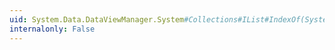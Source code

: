 ```yaml
---
uid: System.Data.DataViewManager.System#Collections#IList#IndexOf(System.Object)
internalonly: False
---
```

